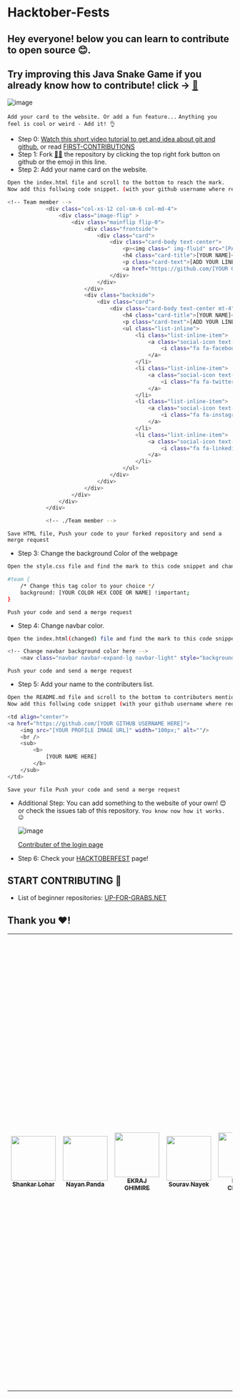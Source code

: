 # Hacktober-Fests

## Hey everyone! below you can learn to contribute to open source 😊.

## Try improving this Java Snake Game if you already know how to contribute! click -> [🐍](https://github.com/ShankarLohar/snakegame)

![image](https://user-images.githubusercontent.com/74100292/194773995-a1fab4a5-5847-4553-9cbb-65d0006619f9.png)

`Add your card to the website. Or add a fun feature...`
`Anything you feel is cool or weird - Add it! 👌`

- Step 0: [Watch this short video tutorial to get and idea about git and github.](https://www.youtube.com/watch?v=8Dd7KRpKeaE&ab_channel=CoderCoder)
  or read [FIRST-CONTRIBUTIONS](https://github.com/firstcontributions/first-contributions)
- Step 1: Fork [👨‍💻](https://github.com/ShankarLohar/Hactober-Fests/fork) the repository by clicking the top right fork button on github or the emoji in this line.
- Step 2: Add your name card on the website.

```bash
Open the index.html file and scroll to the bottom to reach the mark.
Now add this follwing code snippet. (with your github username where required)
```

```bash
<!-- Team member -->
            <div class="col-xs-12 col-sm-6 col-md-4">
                <div class="image-flip" >
                    <div class="mainflip flip-0">
                        <div class="frontside">
                            <div class="card">
                                <div class="card-body text-center">
                                    <p><img class=" img-fluid" src="[PASTE LINK TO YOUR IMAGE]" alt="card image"></p>
                                    <h4 class="card-title">[YOUR NAME]</h4>
                                    <p class="card-text">[ADD YOUR LINE]</p>
                                    <a href="https://github.com/[YOUR GITHUB USERNAME]" class="btn btn-primary btn-sm"><i class="fa fa-plus"></i></a>
                                </div>
                            </div>
                        </div>
                        <div class="backside">
                            <div class="card">
                                <div class="card-body text-center mt-4">
                                    <h4 class="card-title">[YOUR NAME]</h4>
                                    <p class="card-text">[ADD YOUR LINE]</p>
                                    <ul class="list-inline">
                                        <li class="list-inline-item">
                                            <a class="social-icon text-xs-center" target="_blank" href="[YOUR FACEBOOK URL]">
                                                <i class="fa fa-facebook"></i>
                                            </a>
                                        </li>
                                        <li class="list-inline-item">
                                            <a class="social-icon text-xs-center" target="_blank" href="[YOUR TWITTER]">
                                                <i class="fa fa-twitter"></i>
                                            </a>
                                        </li>
                                        <li class="list-inline-item">
                                            <a class="social-icon text-xs-center" target="_blank" href="[YOUR INSTAGRAM]">
                                                <i class="fa fa-instagram"></i>
                                            </a>
                                        </li>
                                        <li class="list-inline-item">
                                            <a class="social-icon text-xs-center" target="_blank" href="[YOUR LINKEDIN]">
                                                <i class="fa fa-linkedin"></i>
                                            </a>
                                        </li>
                                    </ul>
                                </div>
                            </div>
                        </div>
                    </div>
                </div>
            </div>

            <!-- ./Team member -->
```

`Save HTML file, Push your code to your forked repository and send a merge request`

- Step 3: Change the background Color of the webpage

```bash
Open the style.css file and find the mark to this code snippet and change the color.
```

```bash
#team {
    /* Change this tag color to your choice */
    background: [YOUR COLOR HEX CODE OR NAME] !important;
}
```

`Push your code and send a merge request`

- Step 4: Change navbar color.

```bash
Open the index.html(changed) file and find the mark to this code snippet and change the color.
```

```bash
<!-- Change navbar background color here -->
    <nav class="navbar navbar-expand-lg navbar-light" style="background-color: [YOUR COLOR HERE];">
```

`Push your code and send a merge request`

- Step 5: Add your name to the contributers list.

```bash
Open the README.md file and scroll to the bottom to contributers mentions.
Now add this follwing code snippet (with your github username where required.) at the mark.
```

```bash
<td align="center">
<a href="https://github.com/[YOUR GITHUB USERNAME HERE]">
    <img src="[YOUR PROFILE IMAGE URL]" width="100px;" alt=""/>
    <br />
    <sub>
        <b>
            [YOUR NAME HERE]
        </b>
    </sub>
</td>
```

`Save your file Push your code and send a merge request`

- Additional Step: You can add something to the website of your own! 😊 or check the issues tab of this repository.
  `You know now how it works. 😉`

  ![image](https://user-images.githubusercontent.com/74100292/195403113-226ff7f9-0cb2-4105-bd0f-afd7cbd61579.png)

  [Contributer of the login page](https://github.com/sidhrth04)

- Step 6: Check your [HACKTOBERFEST](https://hacktoberfest.com/) page!

## START CONTRIBUTING 👐

- List of beginner repositories: [UP-FOR-GRABS.NET](https://up-for-grabs.net/#/)

## Thank you ❤!

<table>
    <tr>
        <td align="center"><a href="https://github.com/ShankarLohar"><img src="https://avatars.githubusercontent.com/u/74100292?v=4" width="100px;" alt=""/><br /><sub><b>Shankar Lohar</b></sub></td>
        
<td align="center">
<a href="https://github.com/Aestivial">
    <img src="https://avatars.githubusercontent.com/u/69592060?v=4" width="100px;" alt=""/>
    <br />
    <sub>
        <b>
            Nayan Panda
        </b>
    </sub>
</td>
<td align="center">
<a href="https://github.com/ManishGhimire127">
    <img src="https://media-exp1.licdn.com/dms/image/C4D03AQFk6YLBdMG3Iw/profile-displayphoto-shrink_200_200/0/1657109670750?e=2147483647&v=beta&t=A67QXx0h4EW79u3sNwG5HOUIKOVzHMj001nrHl0t9p4" width="100px;" alt=""/>
    <br />
    <sub>
        <b>
            EKRAJ GHIMIRE
        </b>
    </sub>
</td>
<td align="center">
<a href="https://github.com/SOURAV416">
    <img src="https://avatars.githubusercontent.com/u/76432187?v=4" width="100px;" alt=""/>
    <br />
    <sub>
        <b>
        Sourav Nayek
        </b>
    </sub>
</td>
<td align="center">
<a href="https://github.com/HarshChhikara">
    <img src="https://avatars.githubusercontent.com/u/57714331?s=400&u=3b0d068f03a8a8fe019c67627d3f3929f34dd891&v=4" width="100px;" alt=""/>
    <br />
    <sub>
        <b>
            Harsh Chhikara
        </b>
    </sub>
</td>

<td align="center">
<a href="https://github.com/ruds18">
    <img src="https://avatars.githubusercontent.com/u/74107790?s=400&u=ee9472f6552ee2b64ffe38d0a2655de079cf38f2&v=4" width="100px;" alt=""/>
    <br />
    <sub>
        <b>
            Rudransh Khandelwal
        </b>
    </sub>
</td>

<td align="center">
<a href="https://github.com/shubham404-error">
    <img src="https://media-exp1.licdn.com/dms/image/C4D03AQH7CJ5-uEBnkw/profile-displayphoto-shrink_400_400/0/1662963494688?e=1671667200&v=beta&t=QopetskOKAv5znj_MDqEyc1ma__RU8ZyZWHF9fbnlsw" width="100px;" alt=""/>
    <br />
    <sub>
        <b>
            Shubham Tejani
        </b>
    </sub>
</td>

<td align="center">
<a href="https://github.com/drunkcoder017">
    <img src="https://media-exp1.licdn.com/dms/image/C4D03AQEQu77odbkDqQ/profile-displayphoto-shrink_400_400/0/1615756010213?e=1671667200&v=beta&t=MM27s8-bM78SLsfSkB_HtE55aLPPYg6W-PJ6hDSpS-A" width="100px;" alt=""/>
    <br />
    <sub>
        <b>
            Charchit Jain
        </b>
    </sub>
</td>


<td align="center">
<a href="https://github.com/VAIBHAVSINGHRAJPUT">
    <img src="https://source.boomplaymusic.com/group10/M00/09/01/e8720a49f8a3497facf8a86d7813c374_200_200.jpg" width="100px;" alt=""/>
    <br />
    <sub>
        <b>
        Vaibhav Rajput
        </b>
    </sub>
</td>
<td align="center">
<a href="https://github.com/mchirag2002">
    <img src="https://avatars.githubusercontent.com/mchirag2002" width="100px;" alt=""/>
    <br />
    <sub>
        <b>
            Chirag Mathur
        </b>
    </sub>
</td>
<td align="center">
<a href="https://github.com/Tanuj3662">
    <img src="https://avatars.githubusercontent.com/u/90057479?v=4" width="100px;" alt=""/>
    <br />
    <sub>
        <b>
            Tanuj Kalonia
        </b>
    </sub>
</td>

<td align="center">
<a href="https://github.com/muji-asif">
    <img src="https://avatars.githubusercontent.com/u/115453222?v=4" width="100px;" alt=""/>
    <br />
    <sub>
        <b>
           MUJJI-ASIF
        </b>
    </sub>
</td>
<td align="center">
<a href="https://github.com/Gaurgirl6117">
    <img src="https://avatars.githubusercontent.com/u/107859829?s=400&u=010905b95cfc03017c023a14ea17b4ed18705ca1&v=4" width="100px;" alt=""/>
    <br />
    <sub>
        <b>
            PARINATI GAUR
        </b>
    </sub>
</td>

<td align="center">
<a href="https://github.com/Naveen28101">
    <img src="https://avatars.githubusercontent.com/u/110476246?v=4" width="100px;" alt=""/>
    <br />
    <sub>
        <b>
           Naveen Yadav
        </b>
    </sub>
</td>

<td align="center">
<a href="https://github.com/JOSEPH-JAISON">
    <img src="https://avatars.githubusercontent.com/u/97796343?s=400&u=ec579d758ceeef7c43f8ba10882eca2f1decf52f&v=4" width="1000px;" alt=""/>
    <br />
    <sub>
        <b>
            Joseph Jaison
        </b>
    </sub>
</td>

<td align="center">
<a href="https://github.com/Anirudh-A-V">
    <img src="https://avatars.githubusercontent.com/u/76550448?v=4" width="1000px;" alt=""/>
    <br />
    <sub>
        <b>
            Anirudh A V
        </b>
    </sub>
</td>
  
  <td align="center">
  <a href="https://github.com/itsimmad">
    <img src="https://avatars.githubusercontent.com/u/115941738?v=4" width="100px;" alt=""/>
    <br />
    <sub>
        <b>
            Muhammad Immad
        </b>
    </sub>
  </td>
  
  <td align="center">
<a href="https://github.com/aniketsinha2002">
    <img src="https://avatars.githubusercontent.com/u/97850511?v=4" width="100px;" alt=""/>
    <br />
    <sub>
        <b>
            ANIKET SINHA
        </b>
    </sub>
</td>
    
<td align="center">
<a href="https://github.com/ArbazkhanPathan">
    <img src="https://avatars.githubusercontent.com/u/74857530?v=4" width="100px;" alt=""/>
    <br />
    <sub>
        <b>
            Arbazkhan Pathan
        </b>
    </sub>
</td>    
<td align="center">
<a href="https://github.com/AbhishekTesla">
    <img src="https://scitechdaily.com/images/Cats-Eye-Nebula-NGC-6543.jpg" width="100px;" alt=""/>
    <br />
    <sub>
        <b>
            Abhishek Jaiswar
        </b>
    </sub>
</td>
   <td align="center">
<a href="https://github.com/vatsal-agarwal-20">
    <img src="https://avatars.githubusercontent.com/u/80644981?v=4" width="100px;" alt=""/>
    <br />
    <sub>
        <b>
            Vatsal Agarwal
        </b>
    </sub>
</td> 
<td align="center">
<a href="https://github.com/AmanTiwari19">
    <img src="https://avatars.githubusercontent.com/u/114856408?v=4" width="100px;" alt=""/>
    <br />
    <sub>
        <b>
            Aman Tiwari
        </b>
    </sub>
</td>
  
<td align="center">
<a href="https://github.com/Soumyadip-roy">
    <img src="https://avatars.githubusercontent.com/u/85121861" width="100px;" alt=""/>
    <br />
    <sub>
        <b>
            Soumyadip Roy
        </b>
    </sub>
</td>
    
<td align="center">
<a href="https://github.com/aryankashyap7">
    <img src="https://avatars.githubusercontent.com/u/75727351?" width="100px;" alt=""/>
    <br />
    <sub>
        <b>
            Aryan Kashyap
        </b>
    </sub>
</td>

 <td align="center">
<a href="https://github.com/sarcasvik">
    <img src="https://avatars.githubusercontent.com/u/72884440?v=4" width="100px;" alt=""/>
    <br />
    <sub>
        <b>
        Satvik Maheshwari
                </b>
    </sub>
</td>
 
<td align="center">
<a href="https://github.com/KHUSHI2107">
    <img src="https://avatars.githubusercontent.com/u/65617775" width="100px;" alt=""/>
    <br />
    <sub>
        <b>
            Khushi Gupta
        </b>
    </sub>
</td>


<td align="center">
<a href="https://github.com/ravithemore">
    <img src="https://avatars.githubusercontent.com/u/87522195?v=4" width="100px;" alt=""/>
    <br />
    <sub>
        <b>
            Ravi M Damor
        </b>
    </sub>
</td>
  
  <td align="center">
<a href="https://github.com/Sejal-shh">
    <img src="https://avatars.githubusercontent.com/u/92288027?v=4" width="100px;" alt=""/>
    <br />
    <sub>
        <b>
            SEJAL SHRIVASTAVA
        </b>
    </sub>
</td>
<td align="center">
<a href="https://github.com/Devansh-Walia">
    <img src="https://avatars.githubusercontent.com/u/57324289?v=4" width="100px;" alt=""/>
    <br />
    <sub>
        <b>
            Devansh walia
        </b>
    </sub>
</td>
<td align="center">
<a href="https://github.com/quangpro1610">
    <img src="https://avatars.githubusercontent.com/u/26484750?v=4" width="100px;" alt=""/>
    <br />
    <sub>
        <b>
            QUANG HOANG
        </b>
    </sub>
</td>
<!-- Add your snippet here -->
  
 </tr>

</table>
